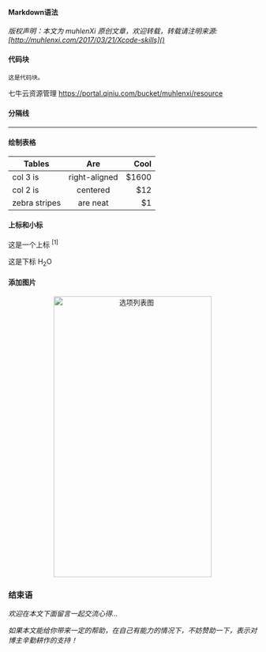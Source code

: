 #### Markdown语法

 *版权声明：本文为 muhlenXi 原创文章，欢迎转载，转载请注明来源: [http://muhlenxi.com/2017/03/21/Xcode-skills]()*

#### 代码块

```objc
这是代码块。
```

七牛云资源管理
https://portal.qiniu.com/bucket/muhlenxi/resource

#### 分隔线

--------


#### 绘制表格

| Tables        | Are           | Cool  |
| ------------- |:-------------:| -----:|
| col 3 is      | right-aligned | $1600 |
| col 2 is      | centered      |   $12 |
| zebra stripes | are neat      |    $1 |


#### 上标和小标

这是一个上标 <sup>[1]</sup>

这是下标 H<sub>2</sub>O

#### 添加图片

<div align=center>
<img src="http://7xvffo.com1.z0.glb.clouddn.com/actionsheet.PNG" width="320" height="568" alt="选项列表图"/>
</div>

### 结束语

*欢迎在本文下面留言一起交流心得...*

*如果本文能给你带来一定的帮助，在自己有能力的情况下，不妨赞助一下，表示对博主辛勤耕作的支持！*